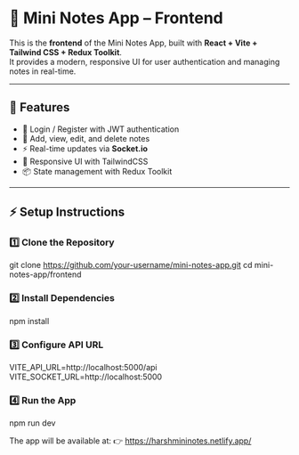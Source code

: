 # 📝 Mini Notes App – Frontend

This is the **frontend** of the Mini Notes App, built with **React + Vite + Tailwind CSS + Redux Toolkit**.  
It provides a modern, responsive UI for user authentication and managing notes in real-time.  

---

## 🚀 Features
- 🔐 Login / Register with JWT authentication  
- 📝 Add, view, edit, and delete notes  
- ⚡ Real-time updates via **Socket.io**  
- 🎨 Responsive UI with TailwindCSS  
- 📦 State management with Redux Toolkit  

---

## ⚡ Setup Instructions

### 1️⃣ Clone the Repository

git clone https://github.com/your-username/mini-notes-app.git
cd mini-notes-app/frontend

### 2️⃣ Install Dependencies
npm install

### 3️⃣ Configure API URL
VITE_API_URL=http://localhost:5000/api
VITE_SOCKET_URL=http://localhost:5000

### 4️⃣ Run the App
npm run dev

The app will be available at:
👉 https://harshmininotes.netlify.app/


